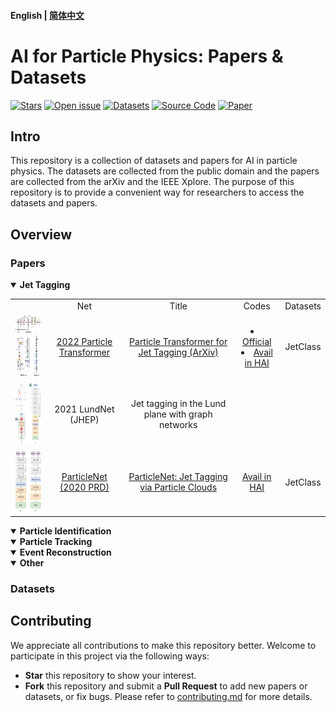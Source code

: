 
#### English | [简体中文](https://github.com/zhangzhengde0225/FINet/blob/main/docs/README_zh_cn.md)

# AI for Particle Physics: Papers & Datasets

[![Stars](https://img.shields.io/github/stars/zhangzhengde0225/FINet)](
https://github.com/zhangzhengde0225/FINet)
[![Open issue](https://img.shields.io/github/issues/zhangzhengde0225/FINet)](
https://github.com/zhangzhengde0225/FINet/issues)
[![Datasets](https://img.shields.io/static/v1?label=Download&message=datasets&color=green)](
https://github.com/zhangzhengde0225/FINet/blob/master/docs/datasets.md)
[![Source Code](https://img.shields.io/static/v1?label=Download&message=source_code&color=orange)](
https://github.com/zhangzhengde0225/FINet/archive/refs/heads/master.zip)
[![Paper](https://img.shields.io/static/v1?label=Read&message=paper&color=pink)](
https://doi.org/10.1109/TIM.2022.3194909)

## Intro

This repository is a collection of datasets and papers for AI in particle physics. The datasets are collected from the public domain and the papers are collected from the arXiv and the IEEE Xplore. The purpose of this repository is to provide a convenient way for researchers to access the datasets and papers.


## Overview 

### Papers
<details open>
<summary><b>Jet Tagging</b></summary>
<table align="center">
    <tbody>
        <tr>
            <td align="center"></td>
            <td align="center">Net</td>
            <!-- <td align="center">Author</td> -->
            <td align="center">Title</td>
            <td align="center">Codes</td>
            <td align="center">Datasets</td>
        </tr>
        <!-- ParT -->
        <tr>
            <td align="center"><img src="figs/ParT_arch.png" height='100'> </td>
            <td align="center">
                <a href="https://github.com/jet-universe/particle_transformer">2022 Particle Transformer</td>
            <!-- <td align="center">HuiLin Qu et.al.</a></td> -->
            <td align="center">
                <a href="https://arxiv.org/abs/2202.03772">Particle Transformer for Jet Tagging (ArXiv)</td>
            <td align="center">
                <li><a href="https://github.com/jet-universe/particle_transformer">
                Official</a></li>
                <li><a href="https://code.ihep.ac.cn/zdzhang/hai">Avail in HAI</a></li>
            <td align="center">JetClass</td>
        </tr>
        <tr>
            <td align="center"><img src="figs/LundNet_arch.jpg" height='100'> </td>
            <td align="center">2021 LundNet (JHEP)</td>
            <!-- <td align="center">Frédéric A. Dreyer and  Huilin Qu -->
            <td align="center">Jet tagging in the Lund plane with graph networks</td>
            <td align="center">
            <td align="center"> 
        </tr>
        <!-- PN -->
        <tr>
            <td align="center"><img src="figs/PN_arch.jpg" height='100'> </td>
            <td align="center">
                <a href="https://github.com/hqucms/ParticleNet">ParticleNet (2020 PRD)
                </td>
            <!-- <td align="center">Huilin Qu and Loukas Gouskos</a></td> -->
            <td align="center">
                <a href="https://journals.aps.org/prd/abstract/10.1103/PhysRevD.101.056019">ParticleNet: Jet Tagging via Particle Clouds</td>
            <td align="center">
                <a href="https://code.ihep.ac.cn/zdzhang/hai">Avail in HAI</a></td>
            <td align="center">JetClass</td>
        </tr>
    </tbody>
</table>

</details>

<details open>
<summary><b>Particle Identification</b></summary>

</details>

<details open>
<summary><b>Particle Tracking</b></summary>

</details>

<details open>
<summary><b>Event Reconstruction</b></summary>

</details>

<details open>
<summary><b>Other</b></summary>
</details>


### Datasets




## Contributing

We appreciate all contributions to make this repository better. Welcome to participate in this project via the following ways:

- **Star** this repository to show your interest.
- **Fork** this repository and submit a **Pull Request** to add new papers or datasets, or fix bugs. Please refer to [contributing.md](docs/contributing.md) for more details.


